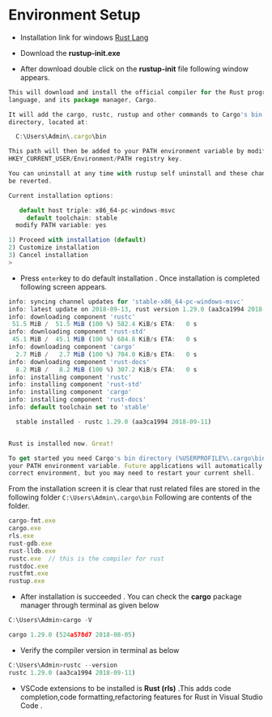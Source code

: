 
# Environment Setup

- Installation link for windows   [Rust Lang](https://www.rust-lang.org/en-US/install.html)

- Download the **rustup-init.exe**

- After download double click on the **rustup-init**  file following window appears.

```javascript
This will download and install the official compiler for the Rust programming
language, and its package manager, Cargo.

It will add the cargo, rustc, rustup and other commands to Cargo's bin
directory, located at:

  C:\Users\Admin\.cargo\bin

This path will then be added to your PATH environment variable by modifying the
HKEY_CURRENT_USER/Environment/PATH registry key.

You can uninstall at any time with rustup self uninstall and these changes will
be reverted.

Current installation options:

   default host triple: x86_64-pc-windows-msvc
     default toolchain: stable
  modify PATH variable: yes

1) Proceed with installation (default)
2) Customize installation
3) Cancel installation
>

```

- Press `enter`key to do default installation . Once installation is completed following screen appears.

```javascript
info: syncing channel updates for 'stable-x86_64-pc-windows-msvc'
info: latest update on 2018-09-13, rust version 1.29.0 (aa3ca1994 2018-09-11)
info: downloading component 'rustc'
 51.5 MiB /  51.5 MiB (100 %) 582.4 KiB/s ETA:   0 s
info: downloading component 'rust-std'
 45.1 MiB /  45.1 MiB (100 %) 684.8 KiB/s ETA:   0 s
info: downloading component 'cargo'
  2.7 MiB /   2.7 MiB (100 %) 704.0 KiB/s ETA:   0 s
info: downloading component 'rust-docs'
  8.2 MiB /   8.2 MiB (100 %) 307.2 KiB/s ETA:   0 s
info: installing component 'rustc'
info: installing component 'rust-std'
info: installing component 'cargo'
info: installing component 'rust-docs'
info: default toolchain set to 'stable'

  stable installed - rustc 1.29.0 (aa3ca1994 2018-09-11)


Rust is installed now. Great!

To get started you need Cargo's bin directory (%USERPROFILE%\.cargo\bin) in
your PATH environment variable. Future applications will automatically have the
correct environment, but you may need to restart your current shell.


```

From the installation screen it is clear that rust related files are stored in the following folder `C:\Users\Admin\.cargo\bin`
Following are contents of the folder.

```javascript
cargo-fmt.exe
cargo.exe
rls.exe
rust-gdb.exe
rust-lldb.exe
rustc.exe  // this is the compiler for rust
rustdoc.exe
rustfmt.exe
rustup.exe
```

- After installation is succeeded . You can check the **cargo** package manager through terminal as given below

```javascript
C:\Users\Admin>cargo -V

cargo 1.29.0 (524a578d7 2018-08-05)

```

- Verify the compiler version in terminal as below

```javascript
C:\Users\Admin>rustc --version
rustc 1.29.0 (aa3ca1994 2018-09-11)

```

- VSCode extensions to be installed is **Rust (rls)** .This adds code completion,code formatting,refactoring features for Rust in Visual Studio Code .

<!--
  External References for this chapter
  
  1. https://www.youtube.com/watch?v=EKJi8BCoynY

  2. https://booyaa.wtf/2017/rust-vscode/index.html

 -->